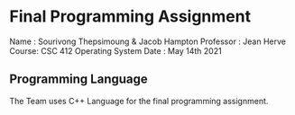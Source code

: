 # Final Programming Assignment

Name :      Sourivong Thepsimoung & Jacob Hampton
Professor : Jean Herve
Course:     CSC 412 Operating System
Date :      May 14th 2021 



## Programming Language 

The Team uses C++ Language for the final programming assignment. 
